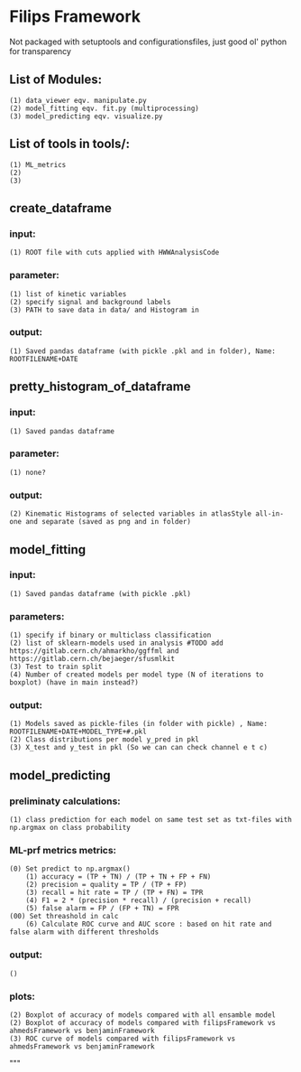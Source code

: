 # Filips Framework

Not packaged with setuptools and configurationsfiles, just good ol' python for transparency 

## List of Modules:
    (1) data_viewer eqv. manipulate.py
    (2) model_fitting eqv. fit.py (multiprocessing)
    (3) model_predicting eqv. visualize.py

## List of tools in tools/:
    (1) ML_metrics 
    (2) 
    (3) 

## create_dataframe

### input: 
    (1) ROOT file with cuts applied with HWWAnalysisCode

### parameter:
    (1) list of kinetic variables
    (2) specify signal and background labels
    (3) PATH to save data in data/ and Histogram in

### output:
    (1) Saved pandas dataframe (with pickle .pkl and in folder), Name: ROOTFILENAME+DATE
    
## pretty_histogram_of_dataframe

### input:
    (1) Saved pandas dataframe

### parameter:
    (1) none?
    
### output:
    (2) Kinematic Histograms of selected variables in atlasStyle all-in-one and separate (saved as png and in folder)

## model_fitting

### input:
    (1) Saved pandas dataframe (with pickle .pkl)

### parameters:
    (1) specify if binary or multiclass classification
    (2) list of sklearn-models used in analysis #TODO add https://gitlab.cern.ch/ahmarkho/ggffml and https://gitlab.cern.ch/bejaeger/sfusmlkit
    (3) Test to train split
    (4) Number of created models per model type (N of iterations to boxplot) (have in main instead?)
    
### output:
    (1) Models saved as pickle-files (in folder with pickle) , Name: ROOTFILENAME+DATE+MODEL_TYPE+#.pkl
    (2) Class distributions per model y_pred in pkl
    (3) X_test and y_test in pkl (So we can can check channel e t c)


## model_predicting


### preliminaty calculations:
    (1) class prediction for each model on same test set as txt-files with np.argmax on class probability 

### ML-prf metrics metrics:
    (0) Set predict to np.argmax()
        (1) accuracy = (TP + TN) / (TP + TN + FP + FN)
        (2) precision = quality = TP / (TP + FP) 
        (3) recall = hit rate = TP / (TP + FN) = TPR
        (4) F1 = 2 * (precision * recall) / (precision + recall)
        (5) false alarm = FP / (FP + TN) = FPR
    (00) Set threashold in calc 
        (6) Calculate ROC curve and AUC score : based on hit rate and false alarm with different thresholds

### output:
    ()
    
### plots:
    (2) Boxplot of accuracy of models compared with all ensamble model 
    (2) Boxplot of accuracy of models compared with filipsFramework vs ahmedsFramework vs benjaminFramework
    (3) ROC curve of models compared with filipsFramework vs ahmedsFramework vs benjaminFramework

"""

# 